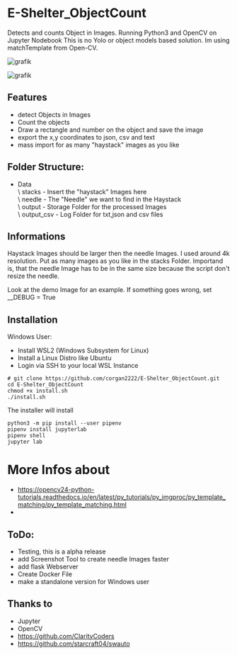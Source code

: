 # E-Shelter_ObjectCount
 Detects and counts Object in Images. Running Python3 and OpenCV on Jupyter Nodebook
 This is no Yolo or object models based solution.  Im using matchTemplate from Open-CV. 

![grafik](https://user-images.githubusercontent.com/12233951/139503590-181669ac-5071-46e0-b2b8-8b23e4d56f2b.png)


![grafik](https://user-images.githubusercontent.com/12233951/139502750-384c77c2-411f-4e08-862a-5d3da3408d10.png)

## Features

- detect Objects in Images
- Count the objects 
- Draw a rectangle and number on the object and save the image
- export the x,y coordinates to json, csv and text
- mass import for as many "haystack" images as you like


## Folder Structure:

- Data<br>
   \  stacks         -   Insert the "haystack" Images here <br>
    \ needle         -   The "Needle" we want to find in the Haystack<br>
    \ output         -   Storage Folder for the processed Images<br>
    \ output_csv     -   Log Folder for txt,json and csv files<br>
   
## Informations

Haystack Images should be larger then the needle Images. I used around 4k resolution.
Put as many images as you like in the stacks Folder.
Importand is, that the needle Image has to be in the same size because the script don't resize the needle.

Look at the demo Image for an example.
If something goes wrong, set __DEBUG = True

## Installation

Windows User:
- Install WSL2 (Windows Subsystem for Linux)
- Install a Linux Distro like Ubuntu
- Login via SSH to your local WSL Instance

```shell
# git clone https://github.com/corgan2222/E-Shelter_ObjectCount.git
cd E-Shelter_ObjectCount
chmod +x install.sh
./install.sh

```
The installer will install

```sudo apt install git python3 python3-pip pipenv
python3 -m pip install --user pipenv
pipenv install jupyterlab
pipenv shell
jupyter lab
```
# More Infos about

- https://opencv24-python-tutorials.readthedocs.io/en/latest/py_tutorials/py_imgproc/py_template_matching/py_template_matching.html
- 


## ToDo:

- Testing, this is a alpha release
- add Screenshot Tool to create needle Images faster
- add flask Webserver
- Create Docker File
- make a standalone version for Windows user

## Thanks to

- Jupyter
- OpenCV
- https://github.com/ClarityCoders 
- https://github.com/starcraft04/swauto 
